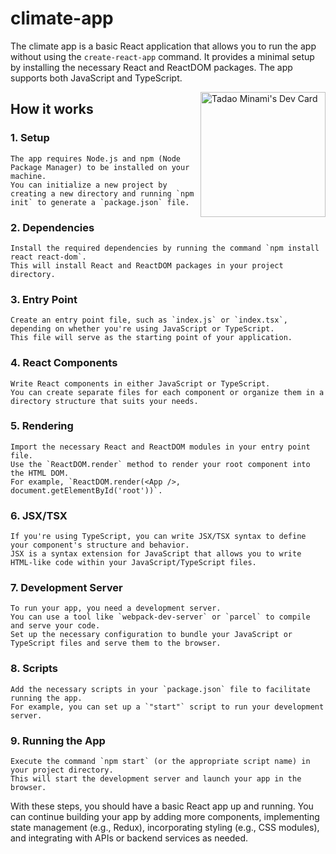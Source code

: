 # climate-app
The climate app is a basic React application that allows you to run the app without using the `create-react-app` command.
It provides a minimal setup by installing the necessary React and ReactDOM packages.
The app supports both JavaScript and TypeScript.

<a href="https://app.daily.dev/ItamiWorld"><img src="https://api.daily.dev/devcards/dab7f860f7394fc0803744e36b99fc39.png?r=n4c" width="200" align='right' alt="Tadao Minami's Dev Card"/></a>

## How it works
### 1. Setup
    The app requires Node.js and npm (Node Package Manager) to be installed on your machine.
    You can initialize a new project by creating a new directory and running `npm init` to generate a `package.json` file.
### 2. Dependencies
    Install the required dependencies by running the command `npm install react react-dom`.
    This will install React and ReactDOM packages in your project directory.
### 3. Entry Point
    Create an entry point file, such as `index.js` or `index.tsx`, depending on whether you're using JavaScript or TypeScript.
    This file will serve as the starting point of your application.
### 4. React Components
    Write React components in either JavaScript or TypeScript.
    You can create separate files for each component or organize them in a directory structure that suits your needs.
### 5. Rendering
    Import the necessary React and ReactDOM modules in your entry point file.
    Use the `ReactDOM.render` method to render your root component into the HTML DOM.
    For example, `ReactDOM.render(<App />, document.getElementById('root'))`.
### 6. JSX/TSX
    If you're using TypeScript, you can write JSX/TSX syntax to define your component's structure and behavior.
    JSX is a syntax extension for JavaScript that allows you to write HTML-like code within your JavaScript/TypeScript files.
### 7. Development Server
    To run your app, you need a development server.
    You can use a tool like `webpack-dev-server` or `parcel` to compile and serve your code.
    Set up the necessary configuration to bundle your JavaScript or TypeScript files and serve them to the browser.
### 8. Scripts
    Add the necessary scripts in your `package.json` file to facilitate running the app.
    For example, you can set up a `"start"` script to run your development server.
### 9. Running the App
    Execute the command `npm start` (or the appropriate script name) in your project directory.
    This will start the development server and launch your app in the browser.

With these steps, you should have a basic React app up and running. You can continue building your app by adding more components, implementing state management (e.g., Redux), incorporating styling (e.g., CSS modules), and integrating with APIs or backend services as needed.
